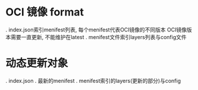# OCI 镜像 format
. index.json索引menifest列表, 每个menifest代表OCI镜像的不同版本
    OCI镜像版本需要一直更新, 不能维护在latest
. menifest文件索引layers列表与config文件
    
# 动态更新对象
. index.json
. 最新的menifest
. menifest索引的layers(更新的部分)与config

    